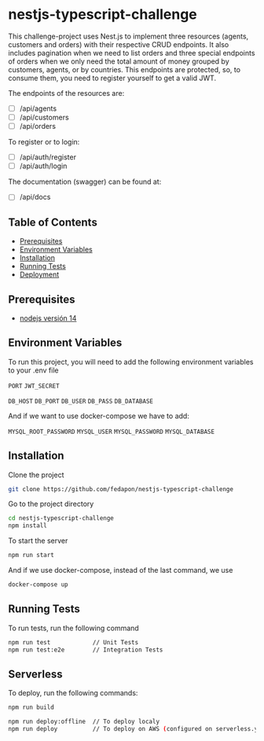 # nestjs-typescript-challenge

This challenge-project uses Nest.js to implement three resources (agents, customers and orders) with their respective CRUD endpoints. It also includes pagination when we need to list orders and three special endpoints of orders when we only need the total amount of money grouped by customers, agents, or by countries. This endpoints are protected, so, to consume them, you need to register yourself to get a valid JWT.

The endpoints of the resources are:

- [ ] /api/agents
- [ ] /api/customers
- [ ] /api/orders

To register or to login:

- [ ] /api/auth/register
- [ ] /api/auth/login

The documentation (swagger) can be found at:

- [ ] /api/docs

## Table of Contents

- [Prerequisites](#prerequisites)
- [Environment Variables](#environment-variables)
- [Installation](#installation)
- [Running Tests](#running-tests)
- [Deployment](#deployment)

## Prerequisites

- [nodejs versión 14](https://nodejs.org/en/)

## Environment Variables

To run this project, you will need to add the following environment variables to your .env file

`PORT`
`JWT_SECRET`

`DB_HOST`
`DB_PORT`
`DB_USER`
`DB_PASS`
`DB_DATABASE`

And if we want to use docker-compose we have to add:

`MYSQL_ROOT_PASSWORD`
`MYSQL_USER`
`MYSQL_PASSWORD`
`MYSQL_DATABASE`

## Installation

Clone the project

```bash
git clone https://github.com/fedapon/nestjs-typescript-challenge
```

Go to the project directory

```bash
cd nestjs-typescript-challenge
npm install
```

To start the server

```bash
npm run start
```

And if we use docker-compose, instead of the last command, we use

```bash
docker-compose up
```

## Running Tests

To run tests, run the following command

```bash
npm run test     		// Unit Tests
npm run test:e2e 		// Integration Tests
```

## Serverless

To deploy, run the following commands:

```bash
npm run build
```

```bash
npm run deploy:offline  // To deploy localy
npm run deploy			// To deploy on AWS (configured on serverless.yaml)
```
